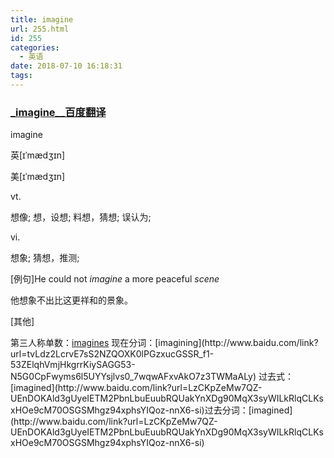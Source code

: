 ```yaml
---
title: imagine
url: 255.html
id: 255
categories:
  - 英语
date: 2018-07-10 16:18:31
tags:
---
```


### [_imagine__百度翻译](http://www.baidu.com/link?url=qiq1REn6ah_N_xrzL-8I_AXbf-x2yaGoB5v-T0T2kqRk8SE0BgwtAQH4-vuyo9o9cURijKLMOOQoAcXPo32Gta)

imagine

英\[ɪˈmædʒɪn\]

美\[ɪˈmædʒɪn\]

vt.

想像; 想，设想; 料想，猜想; 误认为;

vi.

想象; 猜想，推测;

\[例句\]He could not _imagine_ a more peaceful _scene_

他想象不出比这更祥和的景象。

\[其他\]

第三人称单数：[imagines](http://www.baidu.com/link?url=LzCKpZeMw7QZ-UEnDOKAld3gUyeIETM2PbnLbuEuubRQUakYnXDg90MqX3syWILkRlqCLKsxHOe9cM70OSGSMcAwS33Ns6qnKlA7gsM8TW_) 现在分词：[imagining](http://www.baidu.com/link?url=tvLdz2LcrvE7sS2NZQOXK0lPGzxucGSSR_f1-53ZElqhVmjHkgrrKiySAGG53-N5G0CpFwyms6l5UYYsjlvs0_7wqwAFxvAkO7z3TWMaALy) 过去式：[imagined](http://www.baidu.com/link?url=LzCKpZeMw7QZ-UEnDOKAld3gUyeIETM2PbnLbuEuubRQUakYnXDg90MqX3syWILkRlqCLKsxHOe9cM70OSGSMhgz94xphsYIQoz-nnX6-si)过去分词：[imagined](http://www.baidu.com/link?url=LzCKpZeMw7QZ-UEnDOKAld3gUyeIETM2PbnLbuEuubRQUakYnXDg90MqX3syWILkRlqCLKsxHOe9cM70OSGSMhgz94xphsYIQoz-nnX6-si)